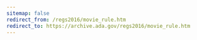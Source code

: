 ```yaml
---
sitemap: false 
redirect_from: /regs2016/movie_rule.htm 
redirect_to: https://archive.ada.gov/regs2016/movie_rule.htm 
---
```

